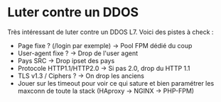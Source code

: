 # Luter contre un DDOS

Très intéressant de luter contre un DDOS L7. Voici des pistes à check :

* Page fixe ? (/login par exemple) -> Pool FPM dédié du coup
* User-agent fixe ? -> Drop de l'user agent
* Pays SRC -> Drop ipset des pays
* Protocole HTTP1.1/HTTP2.0 -> Si pas 2.0, drop du HTTP 1.1
* TLS v1.3 / Ciphers ? -> On drop les anciens
* Jouer sur les timeout pour voir ce qui sature et bien paramétrer les maxconn de toute la stack (HAproxy -> NGINX -> PHP-FPM)
